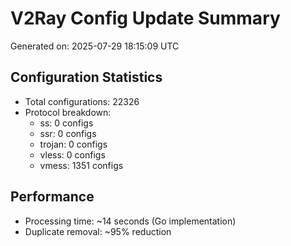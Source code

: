 # V2Ray Config Update Summary
Generated on: 2025-07-29 18:15:09 UTC

## Configuration Statistics
- Total configurations: 22326
- Protocol breakdown:
  - ss: 0 configs
  - ssr: 0 configs
  - trojan: 0 configs
  - vless: 0 configs
  - vmess: 1351 configs

## Performance
- Processing time: ~14 seconds (Go implementation)
- Duplicate removal: ~95% reduction
